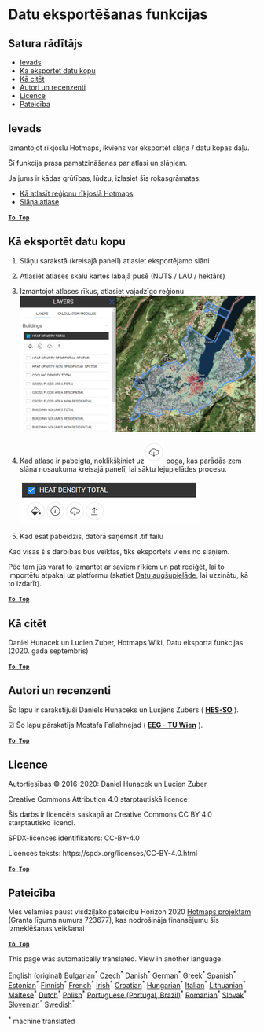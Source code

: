 <h1><a class="anchor" id="data-export-functionalities" href="#data-export-functionalities"><i class="fa fa-link"></i></a>Datu eksportēšanas funkcijas</h1><h2><a class="anchor" id="table-of-contents" href="#table-of-contents"><i class="fa fa-link"></i></a> Satura rādītājs</h2><ul><li> <a href="#introduction">Ievads</a></li><li> <a href="#how-to-export-a-dataset">Kā eksportēt datu kopu</a></li><li> <a href="#how-to-cite">Kā citēt</a></li><li> <a href="#authors-and-reviewers">Autori un recenzenti</a></li><li> <a href="#license">Licence</a></li><li> <a href="#acknowledgement">Pateicība</a></li></ul><h2><a class="anchor" id="introduction" href="#introduction"><i class="fa fa-link"></i></a> Ievads</h2><p> Izmantojot rīkjoslu Hotmaps, ikviens var eksportēt slāņa / datu kopas daļu.</p><p> Šī funkcija prasa pamatzināšanas par atlasi un slāņiem.</p><p> Ja jums ir kādas grūtības, lūdzu, izlasiet šīs rokasgrāmatas:</p><ul><li> <a href="Select-a-region-in-the-Hotmaps-toolbox">Kā atlasīt reģionu rīkjoslā Hotmaps</a></li><li> <a href="Layers-section-in-the-Hotmaps-toolbox">Slāņa atlase</a></li></ul><p> <a href="#table-of-contents"><strong><code>To Top</code></strong></a></p><h2><a class="anchor" id="how-to-export-a-data-set" href="#how-to-export-a-data-set"><i class="fa fa-link"></i></a> Kā eksportēt datu kopu</h2><ol><li><p> Slāņu sarakstā (kreisajā panelī) atlasiet eksportējamo slāni</p></li><li><p> Atlasiet atlases skalu kartes labajā pusē (NUTS / LAU / hektārs)</p></li><li><p> Izmantojot atlases rīkus, atlasiet vajadzīgo reģionu<img alt="eksportēt_izvēle" src="../images/export_selection.png"/></p></li><li><p> Kad atlase ir pabeigta, noklikšķiniet uz<img alt="eksportēšanas poga" src="../images/layer-export-btn.png"/> poga, kas parādās zem slāņa nosaukuma kreisajā panelī, lai sāktu lejupielādes procesu.</p><img alt="slāņa opcijas" src="../images/layer-options.png"/></li><li><p> Kad esat pabeidzis, datorā saņemsit .tif failu</p></li></ol><p> Kad visas šīs darbības būs veiktas, tiks eksportēts viens no slāņiem.</p><p> Pēc tam jūs varat to izmantot ar saviem rīkiem un pat rediģēt, lai to importētu atpakaļ uz platformu (skatiet <a href="Data_upload">Datu augšupielāde,</a> lai uzzinātu, kā to izdarīt).</p><p> <a href="#table-of-contents"><strong><code>To Top</code></strong></a></p><h2><a class="anchor" id="how-to-cite" href="#how-to-cite"><i class="fa fa-link"></i></a> Kā citēt</h2><p> Daniel Hunacek un Lucien Zuber, Hotmaps Wiki, Datu eksporta funkcijas (2020. gada septembris)</p><p> <a href="#table-of-contents"><strong><code>To Top</code></strong></a></p><h2><a class="anchor" id="authors-and-reviewers" href="#authors-and-reviewers"><i class="fa fa-link"></i></a> Autori un recenzenti</h2><p> Šo lapu ir sarakstījuši Daniels Hunaceks un Lusjēns Zubers ( <strong><a href="https://www.hevs.ch">HES-SO</a></strong> ).</p><p> ☑ Šo lapu pārskatīja Mostafa Fallahnejad ( <strong><a href="https://eeg.tuwien.ac.at/">EEG - TU Wien</a></strong> ).</p><p> <a href="#table-of-contents"><strong><code>To Top</code></strong></a></p><h2><a class="anchor" id="license" href="#license"><i class="fa fa-link"></i></a> Licence</h2><p> Autortiesības © 2016-2020: Daniel Hunacek un Lucien Zuber</p><p> Creative Commons Attribution 4.0 starptautiskā licence</p><p> Šis darbs ir licencēts saskaņā ar Creative Commons CC BY 4.0 starptautisko licenci.</p><p> SPDX-licences identifikators: CC-BY-4.0</p><p> Licences teksts: https://spdx.org/licenses/CC-BY-4.0.html</p><p> <a href="#table-of-contents"><strong><code>To Top</code></strong></a></p><h2><a class="anchor" id="acknowledgement" href="#acknowledgement"><i class="fa fa-link"></i></a> Pateicība</h2><p> Mēs vēlamies paust visdziļāko pateicību Horizon 2020 <a href="https://www.hotmaps-project.eu">Hotmaps projektam</a> (Granta līguma numurs 723677), kas nodrošināja finansējumu šīs izmeklēšanas veikšanai</p><p> <a href="#table-of-contents"><strong><code>To Top</code></strong></a></p>
<!--- THIS IS A SUPER UNIQUE IDENTIFIER -->

This page was automatically translated. View in another language:

[English](../en/Data-export-functionalities) (original) [Bulgarian](../bg/Data-export-functionalities)<sup>\*</sup> [Czech](../cs/Data-export-functionalities)<sup>\*</sup> [Danish](../da/Data-export-functionalities)<sup>\*</sup> [German](../de/Data-export-functionalities)<sup>\*</sup> [Greek](../el/Data-export-functionalities)<sup>\*</sup> [Spanish](../es/Data-export-functionalities)<sup>\*</sup> [Estonian](../et/Data-export-functionalities)<sup>\*</sup> [Finnish](../fi/Data-export-functionalities)<sup>\*</sup> [French](../fr/Data-export-functionalities)<sup>\*</sup> [Irish](../ga/Data-export-functionalities)<sup>\*</sup> [Croatian](../hr/Data-export-functionalities)<sup>\*</sup> [Hungarian](../hu/Data-export-functionalities)<sup>\*</sup> [Italian](../it/Data-export-functionalities)<sup>\*</sup> [Lithuanian](../lt/Data-export-functionalities)<sup>\*</sup>  [Maltese](../mt/Data-export-functionalities)<sup>\*</sup> [Dutch](../nl/Data-export-functionalities)<sup>\*</sup> [Polish](../pl/Data-export-functionalities)<sup>\*</sup> [Portuguese (Portugal, Brazil)](../pt/Data-export-functionalities)<sup>\*</sup> [Romanian](../ro/Data-export-functionalities)<sup>\*</sup> [Slovak](../sk/Data-export-functionalities)<sup>\*</sup> [Slovenian](../sl/Data-export-functionalities)<sup>\*</sup> [Swedish](../sv/Data-export-functionalities)<sup>\*</sup> 

<sup>\*</sup> machine translated
